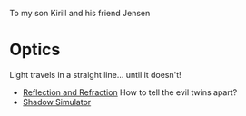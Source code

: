 To my son Kirill and his friend Jensen

# Optics

Light travels in a straight line... until it doesn't!

* [Reflection and Refraction](optics/reflection-refraction/) How to tell the evil twins apart?
* [Shadow Simulator](optics/shadow-simulator)
